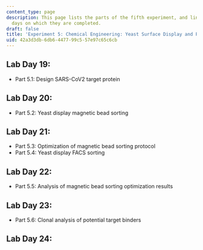 ```yaml
---
content_type: page
description: This page lists the parts of the fifth experiment, and links to the lab
  days on which they are completed.
draft: false
title: 'Experiment 5: Chemical Engineering: Yeast Surface Display and Protein Engineering'
uid: 42a3d3db-6db6-4477-99c5-57e97c65c6cb
---
```

## Lab Day 19:

- Part 5.1: Design SARS-CoV2 target protein

## Lab Day 20:

- Part 5.2: Yeast display magnetic bead sorting

## Lab Day 21:

- Part 5.3: Optimization of magnetic bead sorting protocol
- Part 5.4: Yeast display FACS sorting

## Lab Day 22:

- Part 5.5: Analysis of magnetic bead sorting optimization results

## Lab Day 23:

- Part 5.6: Clonal analysis of potential target binders

## Lab Day 24: